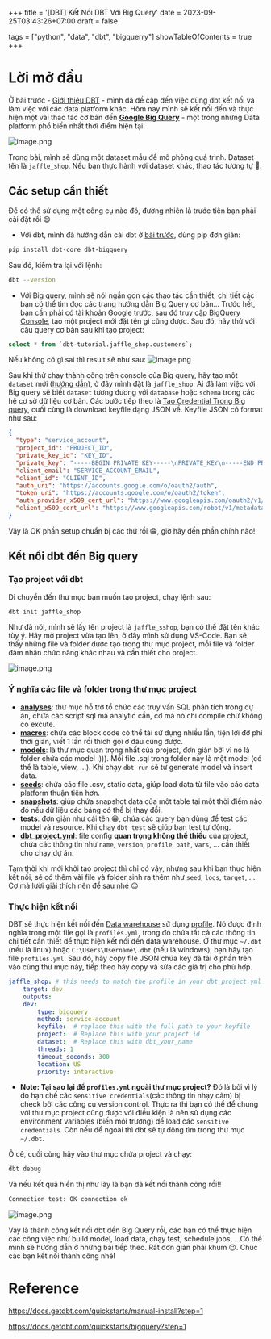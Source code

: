 +++
title = '[DBT] Kết Nối DBT Với Big Query'
date = 2023-09-25T03:43:26+07:00
draft = false

tags = ["python", "data", "dbt", "bigquerry"]
showTableOfContents = true
+++

# Lời mở đầu
Ở bài trước - [Giới thiệu DBT](https://viblo.asia/p/dbt-data-build-tool-la-gi-nhung-thu-co-ban-ve-dbt-oK9VyxbxLQR) - mình đã đề cập đến việc dùng dbt kết nối và làm việc với các data platform khác. Hôm nay mình sẽ kết nối đến và thực hiện một vài thao tác cơ bản đến [**Google Big Query**](https://console.cloud.google.com/bigquery) - một trong những Data platform phổ biến nhất thời điểm hiện tại.

![image.png](https://images.viblo.asia/38e57c2e-2ae4-4c34-b5db-b6289bc3e070.png)

Trong bài, mình sẽ dùng một dataset mẫu để mô phỏng quá trình. Dataset tên là `jaffle_shop`. Nếu bạn thực hành với dataset khác, thao tác tương tự 🥲.
## Các setup cần thiết
Để có thể sử dụng một công cụ nào đó, đương nhiên là trước tiên bạn phải cài đặt rồi 😄

- Với dbt, mình đã hướng dẫn cài dbt ở [bài trước](https://viblo.asia/p/dbt-data-build-tool-la-gi-nhung-thu-co-ban-ve-dbt-oK9VyxbxLQR#_i-dbt-la-gi-1), dùng pip đơn giản:
```bash
pip install dbt-core dbt-bigquery
```

Sau đó, kiểm tra lại với lệnh:
```bash
dbt --version
```

- Với Big query, mình sẽ nói ngắn gọn các thao tác cần thiết, chi tiết các bạn có thể tìm đọc các trang hướng dẫn Big Query cơ bản... Trước hết, bạn cần phải có tài khoản Google trước, sau đó truy cập [BigQuery Console](https://console.cloud.google.com/bigquery), tạo một project mới đặt tên gì cũng được. Sau đó, hãy thử với câu query cơ bản sau khi tạo project:

```sql
select * from `dbt-tutorial.jaffle_shop.customers`;
```

Nếu không có gì sai thì result sẽ như sau:
![image.png](https://images.viblo.asia/fdc23372-b6cd-49da-b384-45afcc47cef4.png)

Sau khi thử chạy thành công trên console của Big query, hãy tạo một `dataset` mới ([hướng dẫn](https://cloud.google.com/bigquery/docs/datasets#create-dataset)), ở đây mình đặt là `jaffle_shop`. Ai đã làm việc với Big query sẽ biết `dataset` tương đương với `database` hoặc `schema` trong các hệ cơ sở dữ liệu cơ bản. Các bước tiếp theo là [Tạo Credential Trong Big query](https://docs.getdbt.com/quickstarts/bigquery?step=4), cuối cùng là download keyfile dạng JSON về. Keyfile JSON có format như sau:

```json
{
  "type": "service_account",
  "project_id": "PROJECT_ID",
  "private_key_id": "KEY_ID",
  "private_key": "-----BEGIN PRIVATE KEY-----\nPRIVATE_KEY\n-----END PRIVATE KEY-----\n",
  "client_email": "SERVICE_ACCOUNT_EMAIL",
  "client_id": "CLIENT_ID",
  "auth_uri": "https://accounts.google.com/o/oauth2/auth",
  "token_uri": "https://accounts.google.com/o/oauth2/token",
  "auth_provider_x509_cert_url": "https://www.googleapis.com/oauth2/v1/certs",
  "client_x509_cert_url": "https://www.googleapis.com/robot/v1/metadata/x509/SERVICE_ACCOUNT_EMAIL"
}
```

Vậy là OK phần setup chuẩn bị các thứ rồi 😁, giờ hãy đến phần chính nào!

## Kết nối dbt đến Big query

### Tạo project với dbt

Di chuyển đến thư mục bạn muốn tạo project, chạy lệnh sau:
```bash
dbt init jaffle_shop
```
Như đã nói, mình sẽ lấy tên project là `jaffle_sshop`, bạn có thể đặt tên khác tùy ý. Hãy mở project vừa tạo lên, ở đây mình sử dụng VS-Code. Bạn sẽ thấy những file và folder được tạo trong thư mục project, mỗi file và folder đảm nhận chức năng khác nhau và cần thiết cho project.

![image.png](https://images.viblo.asia/b9db02be-e6e2-4f2e-9f3e-6fb433e6b4d8.png)

### Ý nghĩa các file và folder trong thư mục project
- **[analyses](https://docs.getdbt.com/docs/build/analyses)**: thư mục hỗ trợ tổ chức các truy vấn SQL phân tích trong dự án, chứa các script sql mà analytic cần, cơ mà nó chỉ compile chứ không có excute.
- **[macros](https://docs.getdbt.com/docs/build/jinja-macros)**: chứa các block code có thể tái sử dụng nhiều lần, tiện lợi đỡ phí thời gian, viết 1 lần rồi thích gọi ở đâu cũng được.
- **[models](https://docs.getdbt.com/docs/build/models)**: là thư mục quan trọng nhất của project, đơn giản bởi vì nó là folder chứa các model :))). Mỗi file .sql trong folder này là một model (có thể là table, view, ...).  Khi chạy `dbt run` sẽ tự generate model và insert data.
- **[seeds](https://docs.getdbt.com/docs/build/seeds)**: chứa các file .csv, static data, giúp load data từ file vào các data platform thuận tiện hơn.
- **[snapshots](https://docs.getdbt.com/docs/build/snapshots)**: giúp chứa snapshot data của một table tại một thời điểm nào đó nếu dữ liệu các bảng có thể bị thay đổi.
- **[tests](https://docs.getdbt.com/docs/build/tests)**: đơn giản như cái tên 😀, chứa các query bạn dùng để test các model và resource. Khi chạy `dbt test` sẽ giúp bạn test tự động.
- **[dbt_project.yml](https://docs.getdbt.com/docs/build/projects#project-configuration)**: file config **quan trọng không thể thiếu** của project, chứa các thông tin như `name`, `version`, `profile`, `path`, `vars`, ... cần thiết cho chạy dự án. 

Tạm thời khi mới khởi tạo project thì chỉ có vậy, nhưng sau khi bạn thực hiện kết nối, sẽ có thêm vài file và folder sinh ra thêm như `seed`,  `logs`, `target`, ... Cơ mà lười giải thích nên để sau nhé 😌

### Thực hiện kết nối
DBT sẽ thực hiện kết nối đến [Data warehouse](https://viblo.asia/p/data-warehouse-kien-thuc-tong-quan-ve-data-warehouse-kho-du-lieu-Rk74aoXvLeO) sử dụng [profile](https://docs.getdbt.com/docs/core/connect-data-platform/connection-profiles). Nó được định nghĩa trong một file gọi là `profiles.yml`, trong đó chứa tất cả các thông tin chi tiết cần thiết để thực hiện kết nối đến data warehouse. Ở thư mục `~/.dbt` (nếu là linux) hoặc `C:\Users\Username\.dbt` (nếu là windows), bạn hãy tạo file `profiles.yml`. Sau đó, hãy copy file JSON chứa key đã tải ở phần trên vào cùng thư mục này, tiếp theo hãy copy và sửa các giá trị cho phù hợp.

```yaml
jaffle_shop: # this needs to match the profile in your dbt_project.yml file
    target: dev
    outputs:
    dev:
        type: bigquery
        method: service-account
        keyfile:  # replace this with the full path to your keyfile
        project:  # Replace this with your project id
        dataset:  # Replace this with dbt_your_name
        threads: 1
        timeout_seconds: 300
        location: US
        priority: interactive
```

 - **Note: Tại sao lại để `profiles.yml` ngoài thư mục project?** Đó là bởi vì lý do hạn chế các `sensitive credentials`(các thông tin nhạy cảm) bị check bởi các công cụ version control. Thực ra thì bạn có thể để chung với thư mục project cũng được với điều kiện là nên sử dụng các environment variables (biến môi trường) để load các  `sensitive credentials`. Còn nếu để ngoài thì dbt sẽ tự động tìm trong thư mục `~/.dbt`.
 
 Ô cê, cuối cùng hãy vào thư mục chứa project và chạy:
 
 ```bash
 dbt debug
 ```
 
 Và nếu kết quả hiển thị như lày là bạn đã kết nối thành công rồi!!
 
 ```bash
 Connection test: OK connection ok
 ```
 
 ![image.png](https://images.viblo.asia/7a3a3832-36fc-4e82-bee8-afb4065f1f44.png)
 
 Vậy là thành công kết nối dbt đến Big Query rồi, các bạn có thể thực hiện các công việc như build model, load data, chạy test, schedule jobs, ...Có thể mình sẽ hướng dẫn ở những bài tiếp theo. Rất đơn giản phải khum 😉. Chúc các bạn kết nối thành công nhé!
 
 # Reference
 https://docs.getdbt.com/quickstarts/manual-install?step=1
 
 https://docs.getdbt.com/quickstarts/bigquery?step=1